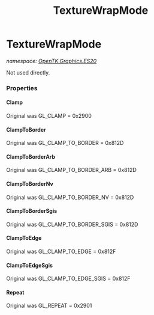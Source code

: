 ﻿---
title: TextureWrapMode
---

# TextureWrapMode
_namespace: [OpenTK.Graphics.ES20](N-OpenTK.Graphics.ES20.html)_

Not used directly.



### Properties

#### Clamp
Original was GL_CLAMP = 0x2900
#### ClampToBorder
Original was GL_CLAMP_TO_BORDER = 0x812D
#### ClampToBorderArb
Original was GL_CLAMP_TO_BORDER_ARB = 0x812D
#### ClampToBorderNv
Original was GL_CLAMP_TO_BORDER_NV = 0x812D
#### ClampToBorderSgis
Original was GL_CLAMP_TO_BORDER_SGIS = 0x812D
#### ClampToEdge
Original was GL_CLAMP_TO_EDGE = 0x812F
#### ClampToEdgeSgis
Original was GL_CLAMP_TO_EDGE_SGIS = 0x812F
#### Repeat
Original was GL_REPEAT = 0x2901

